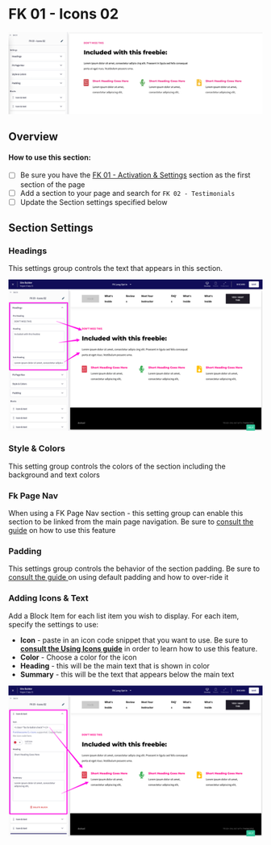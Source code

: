 # FK 01 - Icons 02

![](<../../../.gitbook/assets/Screen Shot 2022-03-20 at 4.05.28 PM.png>)

## Overview

#### How to use this section:

* [ ] Be sure you have the [FK 01 - Activation & Settings](fk-01-activation-and-settings.md) section as the first section of the page
* [ ] Add a section to your page and search for `FK 02 - Testimonials`
* [ ] Update the Section settings specified below

## Section Settings

### Headings

This settings group controls the text that appears in this section.

![](<../../../.gitbook/assets/Site-Builder-Thinkific - 2022-04-30T134408.150.png>)

### Style & Colors

This setting group controls the colors of the section including the background and text colors

### Fk Page Nav

When using a FK Page Nav section - this setting group can enable this section to be linked from the main page navigation. Be sure to [consult the guide](../../../using-funnel-kits.md#fk-page-nav) on how to use this feature

### Padding

This settings group controls the behavior of the section padding. Be sure to [consult the guide ](../../../using-funnel-kits.md#padding)on using default padding and how to over-ride it

### Adding Icons & Text

Add a Block Item for each list item you wish to display. For each item, specify the settings to use:

* **Icon** - paste in an icon code snippet that you want to use. Be sure to [**consult the Using Icons guide**](../../../using-funnel-kits.md#using-icon-codes) in order to learn how to use this feature.
* **Color** - Choose a color for the icon
* **Heading** - this will be the main text that is shown in color&#x20;
* **Summary** - this will be the text that appears below the main text

![](<../../../.gitbook/assets/Site-Builder-Thinkific - 2022-04-30T134508.090.png>)
